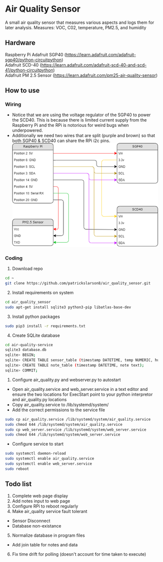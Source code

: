 # Air Quality Sensor

A small air quality sensor that measures various 
aspects and logs them for later analysis.
Measures: VOC, C02, temperature, PM2.5, and humidity

## Hardware

Raspberry Pi
Adafruit SGP40 (https://learn.adafruit.com/adafruit-sgp40/python-circuitpython)  
Adafruit SCD-40 (https://learn.adafruit.com/adafruit-scd-40-and-scd-41/python-circuitpython)  
Adafruit PM 2.5 Sensor (https://learn.adafruit.com/pm25-air-quality-sensor)  

## How to use

### Wiring

- Notice that we are using the voltage regulator of the SGP40 to power the SCD40. This is because there is limited current supply from the Raspberry Pi and the RPi is notorious for weird bugs when underpowered.
- Additionally we need two wires that are split (purple and brown) so that both SGP40 & SCD40 can share the RPi i2c pins.
![](assets/pin-connections.png)

### Coding

1. Download repo

~~~bash
cd ~
git clone https://github.com/patrickslarson8/air_quality_sensor.git
~~~

2. Install requirements on system

~~~bash
cd air_quality_sensor
sudo apt-get install sqlite3 python3-pip libatlas-base-dev
~~~

3. Install python packages

~~~bash
sudo pip3 install -r requirements.txt
~~~

4. Create SQLite database

~~~bash
cd air-quality-service
sqlite3 database.db
sqlite> BEGIN;
sqlite> CREATE TABLE sensor_table (timestamp DATETIME, temp NUMERIC, humid NUMERIC, carbon NUMERIC, voc NUMERIC, pm10 NUMERIC, pm25 NUMERIC);
sqlite> CREATE TABLE note_table (timestamp DATETIME, note text);
sqlite> COMMIT;
~~~

1. Configure air_quality.py and webserver.py to autostart

- Open air_quality.service and web_server.service in a text editor and ensure the two locations for ExecStart point to your python interpretor and air_quality.py locations
- Copy air_quality.service to /lib/systemd/system/
- Add the correct permissions to the service file

~~~bash
sudo cp air_quality.service /lib/systemd/system/air_quality.service
sudo chmod 644 /lib/systemd/system/air_quality.service
sudo cp web_server.service /lib/systemd/system/web_server.service
sudo chmod 644 /lib/systemd/system/web_server.service
~~~

- Configure service to start

~~~bash
sudo systemctl daemon-reload
sudo systemctl enable air_quality.service
sudo systemctl enable web_server.service
sudo reboot
~~~

## Todo list

1. Complete web page display
2. Add notes input to web page
3. Configure RPi to reboot regularly
4. Make air_quality service fault tolerant
  - Sensor Disconnect
  - Database non-existance
5. Normalize database in program files
  - Add join table for notes and data
6. Fix time drift for polling (doesn't account for time taken to execute)
